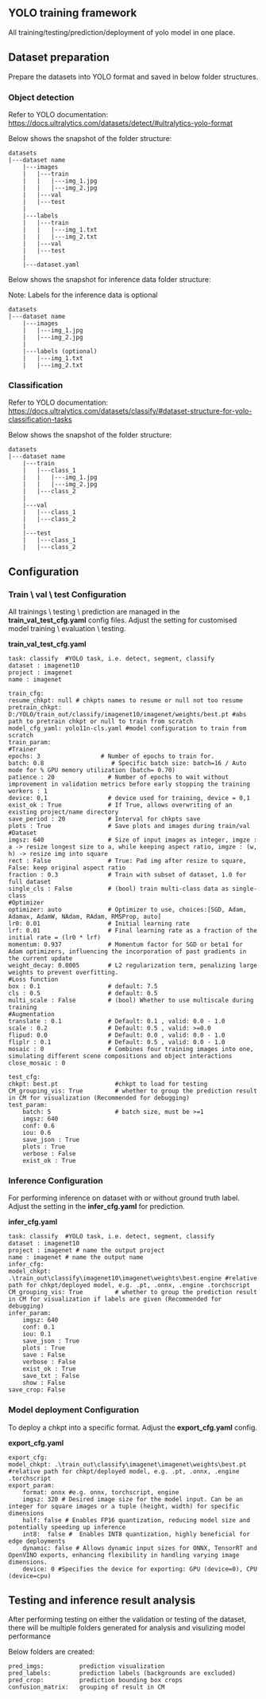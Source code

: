## YOLO training framework

All training/testing/prediction/deployment of yolo model in one place.

## Dataset preparation

Prepare the datasets into YOLO format and saved in below folder structures.


### Object detection
Refer to YOLO documentation:
https://docs.ultralytics.com/datasets/detect/#ultralytics-yolo-format

Below shows the snapshot of the folder structure:

    datasets
    |---dataset name
        |---images
        |   |---train
        |   |   |---img_1.jpg
        |   |   |---img_2.jpg
        |   |---val
        |   |---test
        |
        |---labels
        |   |---train
        |   |   |---img_1.txt
        |   |   |---img_2.txt
        |   |---val
        |   |---test
        |
        |---dataset.yaml

Below shows the snapshot for inference data folder structure:

Note: Labels for the inference data is optional

    datasets
    |---dataset name
        |---images
        |   |---img_1.jpg
        |   |---img_2.jpg
        |
        |---labels (optional)
        |   |---img_1.txt
        |   |---img_2.txt



### Classification
Refer to YOLO documentation:
https://docs.ultralytics.com/datasets/classify/#dataset-structure-for-yolo-classification-tasks

Below shows the snapshot of the folder structure:

    datasets
    |---dataset name
        |---train
        |   |---class_1
        |   |   |---img_1.jpg
        |   |   |---img_2.jpg
        |   |---class_2
        |
        |---val
        |   |---class_1
        |   |---class_2
        |
        |---test
        |   |---class_1
        |   |---class_2


## Configuration

### Train \ val \ test Configuration 

All trainings \ testing \ prediction are managed in the **train_val_test_cfg.yaml** config files. Adjust the setting for customised model training \ evaluation \ testing. 

**train_val_test_cfg.yaml**

    task: classify  #YOLO task, i.e. detect, segment, classify
    dataset : imagenet10 
    project : imagenet 
    name : imagenet

    train_cfg:
    resume_chkpt: null # chkpts names to resume or null not too resume  
    pretrain_chkpt: D:/YOLO/train_out/classify/imagenet10/imagenet/weights/best.pt #abs path to pretrain chkpt or null to train from scratch
    model_cfg_yaml: yolo11n-cls.yaml #model configuration to train from scratch
    train_param:
    #Trainer
    epochs: 3                 # Number of epochs to train for.
    batch: 0.8                   # Specific batch size: batch=16 / Auto mode for % GPU memory utilization (batch= 0.70)
    patience : 20               # Number of epochs to wait without improvement in validation metrics before early stopping the training
    workers : 1
    device: 0,1                 # device used for training, device = 0,1
    exist_ok : True             # If True, allows overwriting of an existing project/name directory 
    save_period : 20            # Interval for chkpts save
    plots : True                # Save plots and images during train/val
    #Dataset
    imgsz: 640                  # Size of input images as integer, imgze : a -> resize longest size to a, while keeping aspect ratio, imgze : (w, h) -> resize img into square
    rect : False                # True: Pad img after resize to square, False: keep original aspect ratio
    fraction : 0.3              # Train with subset of dataset, 1.0 for full dataset
    single_cls : False          # (bool) train multi-class data as single-class    
    #Optimizer
    optimizer: auto             # Optimizer to use, choices:[SGD, Adam, Adamax, AdamW, NAdam, RAdam, RMSProp, auto]
    lr0: 0.01                   # Initial learning rate
    lrf: 0.01                   # Final learning rate as a fraction of the initial rate = (lr0 * lrf)
    momentum: 0.937             # Momentum factor for SGD or beta1 for Adam optimizers, influencing the incorporation of past gradients in the current update
    weight_decay: 0.0005        # L2 regularization term, penalizing large weights to prevent overfitting.
    #Loss function
    box : 0.1                   # default: 7.5
    cls : 0.5                   # default: 0.5
    multi_scale : False         # (bool) Whether to use multiscale during training
    #Augmentation
    translate : 0.1             # Default: 0.1 , valid: 0.0 - 1.0
    scale : 0.2                 # Default: 0.5 , valid: >=0.0
    flipud: 0.0                 # Default: 0.0 , valid: 0.0 - 1.0
    fliplr : 0.1                # Default: 0.5 , valid: 0.0 - 1.0
    mosaic : 0                  # Combines four training images into one, simulating different scene compositions and object interactions
    close_mosaic : 0

    test_cfg:
    chkpt: best.pt                #chkpt to load for testing
    CM_grouping_vis: True         # whether to group the prediction result in CM for visualization (Recommended for debugging)
    test_param:
        batch: 5                  # batch size, must be >=1
        imgsz: 640
        conf: 0.6
        iou: 0.6
        save_json : True
        plots : True
        verbose : False
        exist_ok : True

### Inference Configuration 

For performing inference on dataset with or without ground truth label. Adjust the setting in the **infer_cfg.yaml** for prediction. 

**infer_cfg.yaml**

    task: classify  #YOLO task, i.e. detect, segment, classify
    dataset : imagenet10
    project : imagenet # name the output project
    name : imagenet # name the output name
    infer_cfg:
    model_chkpt: .\train_out\classify\imagenet10\imagenet\weights\best.engine #relative path for chkpt/deployed model, e.g. .pt, .onnx, .engine .torchscript
    CM_grouping_vis: True         # whether to group the prediction result in CM for visualization if labels are given (Recommended for debugging)             
    infer_param:
        imgsz: 640
        conf: 0.1
        iou: 0.1
        save_json : True
        plots : True
        save : False
        verbose : False
        exist_ok : True
        save_txt : False
        show : False
    save_crop: False

### Model deployment Configuration 
To deploy a chkpt into a specific format. 
Adjust the **export_cfg.yaml** config.

**export_cfg.yaml**

    export_cfg:
    model_chkpt: .\train_out\classify\imagenet\imagenet\weights\best.pt      #relative path for chkpt/deployed model, e.g. .pt, .onnx, .engine .torchscript
    export_param:
        format: onnx #e.g. onnx, torchscript, engine
        imgsz: 320 # Desired image size for the model input. Can be an integer for square images or a tuple (height, width) for specific dimensions
        half: false # Enables FP16 quantization, reducing model size and potentially speeding up inference
        int8:  false # 	Enables INT8 quantization, highly beneficial for edge deployments
        dynamic: false # Allows dynamic input sizes for ONNX, TensorRT and OpenVINO exports, enhancing flexibility in handling varying image dimensions.
        device: 0 #Specifies the device for exporting: GPU (device=0), CPU (device=cpu)

## Testing and inference result analysis

After performing testing on either the validation or testing of the dataset, there will be multiple folders generated for analysis and visulizing model performance

Below folders are created:

    pred_imgs:          prediction visualization
    pred_labels:        prediction labels (backgrounds are excluded)
    pred_crop:          prediction bounding box crops
    confusion_matrix:   grouping of result in CM
